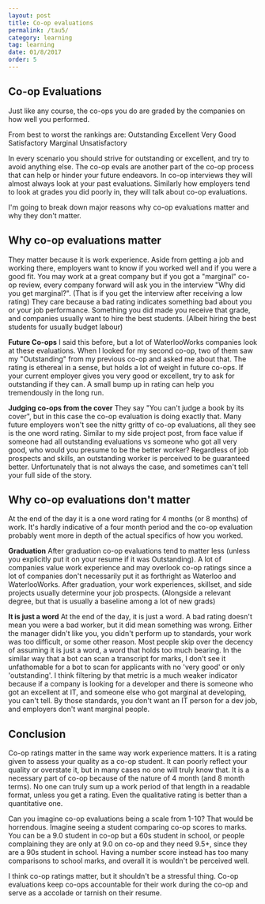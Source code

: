 ```yaml
---
layout: post
title: Co-op evaluations
permalink: /tau5/
category: learning
tag: learning
date: 01/8/2017
order: 5
---
```


## Co-op Evaluations
Just like any course, the co-ops you do are graded by the companies on how well you performed.

From best to worst the rankings are:
Outstanding
Excellent
Very Good
Satisfactory
Marginal
Unsatisfactory

In every scenario you should strive for outstanding or excellent, and try to avoid anything else. The co-op evals are another part of the co-op process that can help or hinder your future endeavors. In co-op interviews they will almost always look at your past evaluations. Similarly how employers tend to look at grades you did poorly in, they will talk about co-op evaluations.

I'm going to break down major reasons why co-op evaluations matter and why they don't matter.

## Why co-op evaluations matter
They matter because it is work experience. Aside from getting a job and working there, employers want to know if you worked well and if you were a good fit. You may work at a great company but if you got a "marginal" co-op review, every company forward will ask you in the interview "Why did you get marginal?". (That is if you get the interview after receiving a low rating) They care because a bad rating indicates something bad about you or your job performance. Something you did made you receive that grade, and companies usually want to hire the best students. (Albeit hiring the best students for usually budget labour)

**Future Co-ops**
I said this before, but a lot of WaterlooWorks companies look at these evaluations. When I looked for my second co-op, two of them saw my "Outstanding" from my previous co-op and asked me about that. The rating is ethereal in a sense, but holds a lot of weight in future co-ops. If your current employer gives you very good or excellent, try to ask for outstanding if they can. A small bump up in rating can help you tremendously in the long run.

**Judging co-ops from the cover**
They say "You can't judge a book by its cover", but in this case the co-op evaluation is doing exactly that. Many future employers won't see the nitty gritty of co-op evaluations, all they see is the one word rating. Similar to my side project post, from face value if someone had all outstanding evaluations vs someone who got all very good, who would you presume to be the better worker? Regardless of job prospects and skills, an outstanding worker is perceived to be guaranteed better. Unfortunately that is not always the case, and sometimes can't tell your full side of the story.

## Why co-op evaluations don't matter
At the end of the day it is a one word rating for 4 months (or 8 months) of work. It's hardly indicative of a four month period and the co-op evaluation probably went more in depth of the actual specifics of how you worked.

**Graduation**
After graduation co-op evaluations tend to matter less (unless you explicitly put it on your resume if it was Outstanding). A lot of companies value work experience and may overlook co-op ratings since a lot of companies don't necessarily put it as forthright as Waterloo and WaterlooWorks. After graduation, your work experiences, skillset, and side projects usually determine your job prospects. (Alongside a relevant degree, but that is usually a baseline among a lot of new grads)

**It is just a word**
At the end of the day, it is just a word. A bad rating doesn't mean you were a bad worker, but it did mean something was wrong. Either the manager didn't like you, you didn't perform up to standards, your work was too difficult, or some other reason. Most people skip over the decency of assuming it is just a word, a word that holds too much bearing. In the similar way that a bot can scan a transcript for marks, I don't see it unfathomable for a bot to scan for applicants with no 'very good' or only 'outstanding'. I think filtering by that metric is a much weaker indicator because if a company is looking for a developer and there is someone who got an excellent at IT, and someone else who got marginal at developing, you can't tell. By those standards, you don't want an IT person for a dev job, and employers don't want marginal people.

## Conclusion
Co-op ratings matter in the same way work experience matters. It is a rating given to assess your quality as a co-op student. It can poorly reflect your quality or overstate it, but in many cases no one will truly know that. It is a necessary part of co-op because of the nature of 4 month (and 8 month terms). No one can truly sum up a work period of that length in a readable format, unless you get a rating. Even the qualitative rating is better than a quantitative one.

Can you imagine co-op evaluations being a scale from 1-10? That would be horrendous. Imagine seeing a student comparing co-op scores to marks. You can be a 9.0 student in co-op but a 60s student in school, or people complaining they are only at 9.0 on co-op and they need 9.5+, since they are a 90s student in school. Having a number score instead has too many comparisons to school marks, and overall it is wouldn't be perceived well.

I think co-op ratings matter, but it shouldn't be a stressful thing. Co-op evaluations keep co-ops accountable for their work during the co-op and serve as a accolade or tarnish on their resume.
